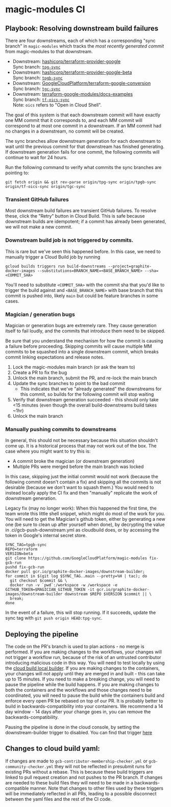 magic-modules CI
===

## Playbook: Resolving downstream build failures

There are four downstreams, each of which has a corresponding "sync branch" in `magic-modules` which tracks the _most recently generated commit_ from magic-modules to that downstream.

- Downstream: [hashicorp/terraform-provider-google](https://github.com/hashicorp/terraform-provider-google)  
  Sync branch: [`tpg-sync`](https://github.com/GoogleCloudPlatform/magic-modules/tree/tpg-sync)
- Downstream: [hashicorp/terraform-provider-google-beta](https://github.com/hashicorp/terraform-provider-google-beta)  
  Sync branch: [`tpgb-sync`](https://github.com/GoogleCloudPlatform/magic-modules/tree/tpgb-sync)
- Downstream: [GoogleCloudPlatform/terraform-google-conversion](https://github.com/GoogleCloudPlatform/terraform-google-conversion)  
  Sync branch: [`tgc-sync`](https://github.com/GoogleCloudPlatform/magic-modules/tree/tgc-sync)
- Downstream: [terraform-google-modules/docs-examples](https://github.com/terraform-google-modules/docs-examples)  
  Sync branch: [`tf-oics-sync`](https://github.com/GoogleCloudPlatform/magic-modules/tree/tf-oics-sync)  
  Note: `oics` refers to "Open in Cloud Shell".

The goal of this system is that each downstream commit will have exactly one MM commit that it corresponds to, and each MM commit will correspond to at most one commit in a downstream. If an MM commit had no changes in a downstream, no commit will be created.

The sync branches allow downstream generation for each downstream to wait until the previous commit for that downstream has finished generating. If downstream generation fails for one commit, the following commits will continue to wait for 24 hours.

Run the following command to verify what commits the sync branches are pointing to:

```
git fetch origin && git rev-parse origin/tpg-sync origin/tpgb-sync origin/tf-oics-sync origin/tgc-sync
```

### Transient GitHub failures
Most downstream build failures are transient GitHub failures. To resolve these, click the "Retry" button in Cloud Build. This is safe because downstream builds are idempotent; if a commit has already been generated, we will not make a new commit.

### Downstream build job is not triggered by commits.
This is rare but we've seen this happened before. In this case, we need to manually trigger a Cloud Build job by running 
```
gcloud builds triggers run build-downstreams --project=graphite-docker-images --substitutions=BRANCH_NAME=<BASE_BRANCH_NAME> --sha=<COMMIT_SHA>
```
You'll need to substitute `<COMMIT_SHA>` with the commit sha that you'd like to trigger the build against and `<BASE_BRANCH_NAME>` with base branch that this commit is pushed into, likely `main` but could be feature branches in some cases.

### Magician / generation bugs
Magician or generation bugs are extremely rare. They cause generation itself to fail loudly, and the commits that introduce them need to be skipped.

Be sure that you understand the mechanism for how the commit is causing a failure before proceeding. Skipping commits will cause multiple MM commits to be squashed into a single downstream commit, which breaks commit linking expectations and release notes.

1. Lock the magic-modules main branch (or ask the team to)
2. Create a PR to fix the bug
3. Unlock the main branch, submit the PR, and re-lock the main branch
4. Update the sync branches to point to the bad commit
   - This indicates that we've "already generated" the downstreams for this commit, so builds for the following commit will stop waiting
6. Verify that downstream generation succeeded - this should only take <15 minutes (even though the overall build-downstreams build takes ~1hr)
7. Unlock the main branch

### Manually pushing commits to downstreams
In general, this should not be necessary because this situation shouldn't come up. It is a historical process that may not work out of the box. The case where you might want to try this is:

- A commit broke the magician (or downstream generation)
- Multiple PRs were merged before the main branch was locked

In this case, skipping just the initial commit would not work (because the following commit doesn't contain a fix) and skipping all the commits is not desirable (because we don't want to squash them.) You would need to instead locally apply the CI fix and then "manually" replicate the work of downstream generation.

Legacy fix (may no longer work):
When this happened the first time, the team wrote this little shell snippet, which might do most of the work for you.  You will need to get the Magician's github token, either by generating a new one (be sure to clean up after yourself when done), by decrypting the value in .ci/gcb-push-downstream.yml as cloudbuild does, or by accessing the token in Google's internal secret store.

```
SYNC_TAG=tpgb-sync
REPO=terraform
VERSION=beta
git clone https://github.com/GoogleCloudPlatform/magic-modules fix-gcb-run
pushd fix-gcb-run
docker pull gcr.io/graphite-docker-images/downstream-builder;
for commit in $(git log $SYNC_TAG..main --pretty=%H | tac); do
  git checkout $commit && \
  docker run -v `pwd`:/workspace -w /workspace -e GITHUB_TOKEN=$MAGICIAN_GITHUB_TOKEN -it gcr.io/graphite-docker-images/downstream-builder downstream $REPO $VERSION $commit || \
  break;
done
```

In the event of a failure, this will stop running.  If it succeeds, update the sync tag with `git push origin HEAD:tpg-sync`.

## Deploying the pipeline
The code on the PR's branch is used to plan actions - no merge is performed.
If you are making changes to the workflows, your changes will not trigger a workflow run, because of the risk of an untrusted contributor introducing malicious code in this way.  You will need to test locally by using the [cloud build local builder](https://cloud.google.com/cloud-build/docs/build-debug-locally).
If you are making changes to the containers, your changes will not apply until they are merged in and built - this can take up to 15 minutes.  If you need to make a breaking change, you will need to pause the pipeline while the build happens.  If you are making changes to both the containers and the workflows and those changes need to be coordinated, you will need to pause the build while the containers build and enforce every open PR be rebased on top of our PR.  It is probably better to build in backwards-compatibility into your containers.  We recommend a 14 day window - 14 days after your change goes in, you can remove the backwards-compatibility.

Pausing the pipeline is done in the cloud console, by setting the downstream-builder trigger to disabled.  You can find that trigger [here](https://console.cloud.google.com/cloud-build/triggers/edit/f80a7496-b2f4-4980-a706-c5425a52045b?project=graphite-docker-images)

## Changes to cloud build yaml:
If changes are made to `gcb-contributor-membership-checker.yml` or `gcb-community-checker.yml` they will not be reflected in presubmit runs for existing PRs without a rebase. This is because these build triggers are linked to pull request creation and not pushes to the PR branch. If changes are needed to these build files they will need to be made in a backwards-compatible manner. Note that changes to other files used by these triggers will be immediately reflected in all PRs, leading to a possible disconnect between the yaml files and the rest of the CI code.
